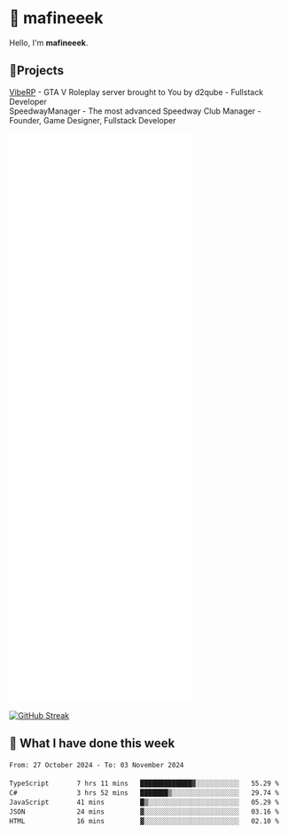 # 👋 mafineeek
Hello, I'm **mafineeek**.

## 📝Projects

[VibeRP](https://v-rp.pl) - GTA V Roleplay server brought to You by d2qube - Fullstack Developer<br/>
SpeedwayManager - The most advanced Speedway Club Manager - Founder, Game Designer, Fullstack Developer


![](./github-metrics.svg)

[![GitHub Streak](https://streak-stats.demolab.com/?user=mafineeek)](https://git.io/streak-stats)

## 📰 What I have done this week
<!--START_SECTION:waka-->

```txt
From: 27 October 2024 - To: 03 November 2024

TypeScript       7 hrs 11 mins   █████████████▓░░░░░░░░░░░   55.29 %
C#               3 hrs 52 mins   ███████▒░░░░░░░░░░░░░░░░░   29.74 %
JavaScript       41 mins         █▒░░░░░░░░░░░░░░░░░░░░░░░   05.29 %
JSON             24 mins         ▓░░░░░░░░░░░░░░░░░░░░░░░░   03.16 %
HTML             16 mins         ▓░░░░░░░░░░░░░░░░░░░░░░░░   02.10 %
```

<!--END_SECTION:waka-->
